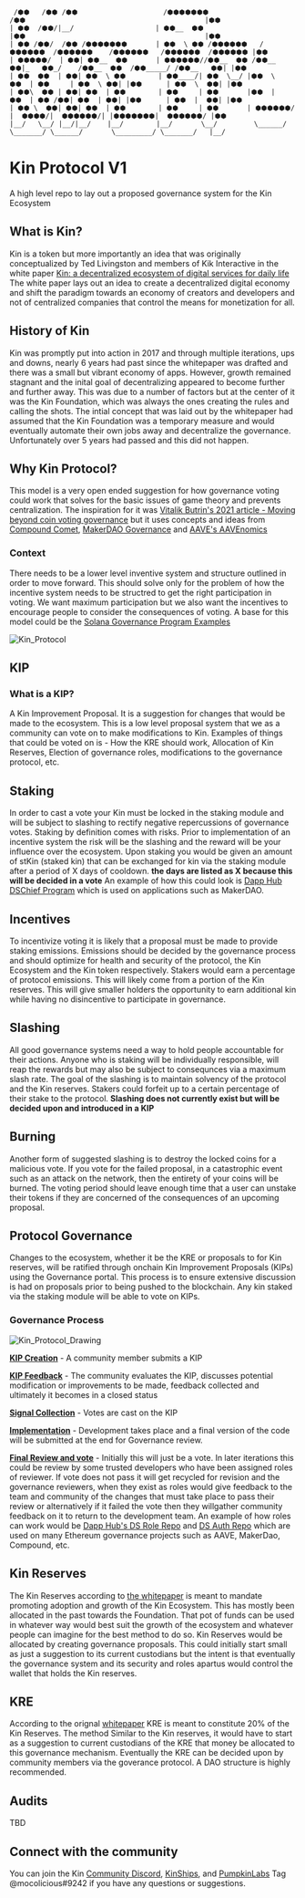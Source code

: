 

     /⬢⬢   /⬢⬢ /⬢⬢                     /⬢⬢⬢⬢⬢⬢⬢                         /⬢⬢                                            |⬢⬢
    | ⬢⬢  /⬢⬢/|__/                    | ⬢⬢__  ⬢⬢                          |⬢⬢                                            |⬢⬢ 
    | ⬢⬢ /⬢⬢/  /⬢⬢ /⬢⬢⬢⬢⬢⬢⬢       | ⬢⬢  \ ⬢⬢ /⬢⬢⬢⬢⬢⬢   /⬢⬢⬢⬢⬢⬢  /⬢⬢⬢⬢⬢⬢    /⬢⬢⬢⬢⬢⬢   /⬢⬢⬢⬢⬢⬢  /⬢⬢⬢⬢⬢⬢ |⬢⬢ 
    | ⬢⬢⬢⬢⬢/  | ⬢⬢| ⬢⬢__  ⬢⬢       | ⬢⬢⬢⬢⬢⬢//⬢⬢__  ⬢⬢ /⬢⬢__  ⬢⬢|_   ⬢⬢_/    /⬢⬢__  ⬢⬢  /⬢⬢_____/ /⬢⬢__   ⬢⬢| |⬢⬢
    | ⬢⬢  ⬢⬢  | ⬢⬢| ⬢⬢  \ ⬢⬢        | ⬢⬢____/| ⬢⬢  \__/ |⬢⬢  \   ⬢⬢  | ⬢⬢     | ⬢⬢  \ ⬢⬢| |⬢⬢      | ⬢⬢  \  ⬢⬢| |⬢⬢ 
    | ⬢⬢\  ⬢⬢ | ⬢⬢| ⬢⬢  | ⬢⬢        | ⬢⬢     | ⬢⬢       |⬢⬢  |   ⬢⬢  | ⬢⬢ /⬢⬢| ⬢⬢  | ⬢⬢| |⬢⬢      | ⬢⬢  |  ⬢⬢| |⬢⬢  
    | ⬢⬢ \  ⬢⬢| ⬢⬢| ⬢⬢  | ⬢⬢        | ⬢⬢     | ⬢⬢       | ⬢⬢⬢⬢⬢⬢/  |  ⬢⬢⬢⬢/|  ⬢⬢⬢⬢⬢⬢/| |⬢⬢⬢⬢⬢⬢⬢|  ⬢⬢⬢⬢⬢⬢/ |⬢⬢  
    |__/   \__/ |__/|__/    |__/        |__/       \__/         \______/    \_______/ \______/       \_________/ \_______/   |__/  
                                                      

# Kin Protocol V1

A high level repo to lay out a proposed governance system for the Kin Ecosystem

## What is Kin?

Kin is a token but more importantly an idea that was originally conceptualized by Ted Livingston and members of Kik Interactive in the white paper [Kin: a decentralized 
ecosystem of digital services for daily life](https://whitepaper.io/document/71/kin-whitepaper) The white paper lays out an idea to create a decentralized digital economy and shift the paradigm towards an economy of creators and developers and not of centralized companies that control the means for monetization for all. 

## History of Kin

Kin was promptly put into action in 2017 and through multiple iterations, ups and downs, nearly 6 years had past since the whitepaper was drafted and there was a small but vibrant economy of apps.  However, growth remained stagnant and the inital goal of decentralizing appeared to become further and further away.  This was due to a number of factors but at the center of it was the Kin Foundation, which was always the ones creating the rules and calling the shots.  The intial concept that was laid out by the whitepaper had assumed that the Kin Foundation was a temporary measure and would eventually automate their own jobs away and decentralize the governance. Unfortunately over 5 years had passed and this did not happen.

## Why Kin Protocol?

This model is a very open ended suggestion for how governance voting could work that solves for the basic issues of game theory and prevents centralization.  The inspiration for it was [Vitalik Butrin's 2021 article - Moving beyond coin voting governance](https://vitalik.ca/general/2021/08/16/voting3.html) but it uses concepts and ideas from [Compound Comet](https://github.com/compound-finance/comet), [MakerDAO Governance](https://github.com/makerdao/chief-keeper) and [AAVE's AAVEnomics](https://github.com/aave/aavenomics)

### **Context**

There needs to be a lower level inventive system and structure outlined in order to move forward.  This should solve only for the problem of how the incentive system needs to be structred to get the right participation in voting.  We want maximum participation but we also want the incentives to encourage people to consider the consequences of voting. A base for this model could be the [Solana Governance Program Examples](https://github.com/solana-labs/solana-program-library/tree/master/governance)

![Kin_Protocol](https://user-images.githubusercontent.com/6373607/219205462-d6574c0f-6a25-4722-9b64-f1b07ec3d549.jpg)

## KIP

### **What is a KIP?**
A Kin Improvement Proposal.  It is a suggestion for changes that would be made to the ecosystem.  This is a low level proposal system that we as a community can vote on to make modifications to Kin.  Examples of things that could be voted on is - How the KRE should work, Allocation of Kin Reserves, Election of governance roles, modifications to the governance protocol, etc.

## Staking

In order to cast a vote your Kin must be locked in the staking module and will be subject to slashing to rectify negative repercussions of governance votes.  Staking by definition comes with risks.  Prior to implementation of an incentive system the risk will be the slashing and the reward will be your influence over the ecosystem.  Upon staking you would be given an amount of stKin (staked kin) that can be exchanged for kin via the staking module after a period of X days of cooldown. **the days are listed as X because this will be decided in a vote** An example of how this could look is [Dapp Hub DSChief Program](https://github.com/dapphub/ds-chief) which is used on applications such as MakerDAO.

## Incentives

To incentivize voting it is likely that a proposal must be made to provide staking emissions.  Emissions should be decided by the governance process and should optimize for health and security of the protocol, the Kin Ecosystem and the Kin token respectively.  Stakers would earn a percentage of protocol emissions.  This will likely come from a portion of the Kin reserves.  This will give smaller holders the opportunity to earn additional kin while having no disincentive to participate in governance.  

## Slashing

All good governance systems need a way to hold people accountable for their actions.  Anyone who is staking will be individually responsible, will reap the rewards but may also be subject to consequnces via a maximum slash rate.  The goal of the slashing is to maintain solvency of the protocol and the Kin reserves.  Stakers could forfeit up to a certain percentage of their stake to the protocol. **Slashing does not currently exist but will be decided upon and introduced in a KIP**

## Burning 

Another form of suggested slashing is to destroy the locked coins for a malicious vote. If you vote for the failed proposal, in a catastrophic event such as an attack on the network, then the entirety of your coins will be burned.  The voting period should leave enough time that a user can unstake their tokens if they are concerned of the consequences of an upcoming proposal.

## Protocol Governance 

Changes to the ecosystem, whether it be the KRE or proposals to for Kin reserves, will be ratified through onchain Kin Improvement Proposals (KIPs) using the Governance portal. This process is to ensure extensive discussion is had on proposals prior to being pushed to the blockchain.  Any kin staked via the staking module will be able to vote on KIPs.

### Governance Process

![Kin_Protocol_Drawing](https://user-images.githubusercontent.com/6373607/218377833-7cca8bb3-f7fd-4a42-b874-dcf59ad297df.jpg)

<ins>**KIP Creation**</ins> - A community member submits a KIP

<ins>**KIP Feedback**</ins> - The community evaluates the KIP, discusses potential modification or improvements to be made, feedback collected and ultimately it becomes in a closed status 

<ins>**Signal Collection**</ins> - Votes are cast on the KIP

<ins>**Implementation**</ins> - Development takes place and a final version of the code will be submitted at the end for Governance review.  

<ins>**Final Review and vote**</ins> - Initially this will just be a vote.  In later iterations this could be review by some trusted developers who have been assigned roles of reviewer.  If vote does not pass it will get recycled for revision and the governance reviewers, when they exist as roles would give feedback to the team and community of the changes that must take place to pass their review or alternatively if it failed the vote then they willgather community feedback on it to return to the development team.  An example of how roles can work would be [Dapp Hub's DS Role Repo](https://github.com/dapphub/ds-roles/) and [DS Auth Repo](https://github.com/dapphub/ds-auth/)  which are used on many Ethereum governance projects such as AAVE, MakerDao, Compound, etc.

## Kin Reserves

The Kin Reserves according to [the whitepaper](https://whitepaper.io/document/71/kin-whitepaper) is meant to mandate promoting adoption and growth of the Kin Ecosystem.  This has mostly been allocated in the past towards the Foundation.  That pot of funds can be used in whatever way would best suit the growth of the ecosystem and whatever people can imagine for the best method to do so. Kin Reserves would be allocated by creating governance proposals.  This could initially start small as just a suggestion to its current custodians but the intent is that eventually the governance system and its security and roles apartus would control the wallet that holds the Kin reserves.

## KRE 

According to the orignal [whitepaper](https://whitepaper.io/document/71/kin-whitepaper) KRE is meant to constitute 20% of the Kin Reserves.  The method  Similar to the Kin reserves, it would have to start as a suggestion to current custodians of the KRE that money be allocated to this governance mechanism.  Eventually the KRE can be decided upon by community members via the goverance protocol.  A DAO structure is highly recommended.

## Audits
TBD

## Connect with the community

You can join the Kin [Community Discord](https://discord.gg/9Nr2V7UBAT), [KinShips](https://t.co/woIKtqPpHU), and [PumpkinLabs](https://discord.gg/KzHqr9csrh)
Tag @mocolicious#9242 if you have any questions or suggestions.
